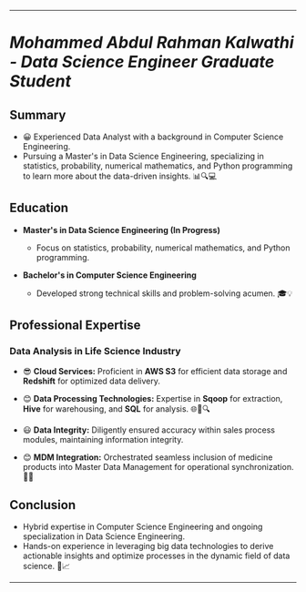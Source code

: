 
---

# *Mohammed Abdul Rahman Kalwathi - Data Science Engineer Graduate Student*

## Summary

- 😀 Experienced Data Analyst with a background in Computer Science Engineering.
- Pursuing a Master's in Data Science Engineering, specializing in statistics, probability, numerical mathematics, and Python programming to learn more about the data-driven insights. 📊🔍💻

## Education

- **Master's in Data Science Engineering (In Progress)**
  - Focus on statistics, probability, numerical mathematics, and Python programming.

- **Bachelor's in Computer Science Engineering**
  - Developed strong technical skills and problem-solving acumen. 🎓💡

## Professional Expertise

### Data Analysis in Life Science Industry

- 😎 **Cloud Services:** Proficient in **AWS S3** for efficient data storage and **Redshift** for optimized data delivery.

- 😊 **Data Processing Technologies:** Expertise in **Sqoop** for extraction, **Hive** for warehousing, and **SQL** for analysis. 🌐💾🔍

- 😃 **Data Integrity:** Diligently ensured accuracy within sales process modules, maintaining information integrity.

- 😊 **MDM Integration:** Orchestrated seamless inclusion of medicine products into Master Data Management for operational synchronization. 🔄🏥

## Conclusion

- Hybrid expertise in Computer Science Engineering and ongoing specialization in Data Science Engineering.
- Hands-on experience in leveraging big data technologies to derive actionable insights and optimize processes in the dynamic field of data science. 🚀📈
---
